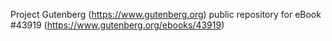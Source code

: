 Project Gutenberg (https://www.gutenberg.org) public repository for eBook #43919 (https://www.gutenberg.org/ebooks/43919)
